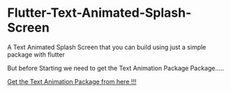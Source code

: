 # Flutter-Text-Animated-Splash-Screen
A Text Animated Splash Screen that you can build using just a simple package with flutter

But before Starting we need to get the Text Animation Package Package.....

<a class="github-button" href="https://pub.dev/packages/animated_text_kit" data-size="large" aria-label="Follow @ntkme on GitHub">Get the Text Animation Package from here !!!</a>




